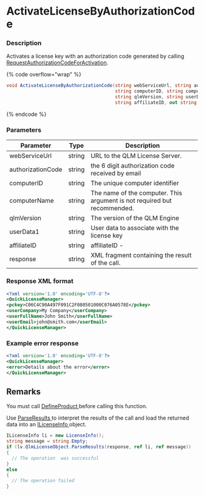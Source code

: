 # ActivateLicenseByAuthorizationCode

### Description

Activates a license key with an authorization code generated by calling [RequestAuthorizationCodeForActivation](ref:requestauthorizationcodeforactivation).

{% code overflow="wrap" %}
```c#
void ActivateLicenseByAuthorizationCode(string webServiceUrl, string authorizationCode, 
                                        string computerID, string computerName, 
                                        string qlmVersion, string userData1, 
                                        string affiliateID, out string response)
```
{% endcode %}

### Parameters

| Parameter         |  Type  | Description                                                              |
| ----------------- | :----: | ------------------------------------------------------------------------ |
| webServiceUrl     | string | URL to the QLM License Server.                                           |
| authorizationCode | string | the 6 digit authorization code received by email                         |
| computerID        | string | The unique computer identifier                                           |
| computerName      | string | The name of the computer. This argument is not required but recommended. |
| qlmVersion        | string | The version of the QLM Engine                                            |
| userData1         | string | User data to associate with the license key                              |
| affiliateID       | string | affiliateID -                                                            |
| response          | string | XML fragment containing the result of the call.                          |

### Response XML format

```xml
<?xml version='1.0' encoding='UTF-8'?>
<QuickLicenseManager>
<pckey>C06C4C90A497F091C2F080501000C076A0578E</pckey>
<userCompany>My Company</userCompany>
<userFullName>John Smith</userFullName>
<userEmail>john@smith.com</userEmail>
</QuickLicenseManager>
```

### Example error response

```xml
<?xml version='1.0' encoding='UTF-8'?>
<QuickLicenseManager>
<error>Details about the error</error>
</QuickLicenseManager>
```

## Remarks

You must call [DefineProduct ](https://soraco.readme.io/reference/defineproduct)before calling this function.

Use [ParseResults ](https://soraco.readme.io/reference/parseresults)to interpret the results of the call and load the returned data into an [ILicenseInfo ](https://soraco.readme.io/reference/ilicenseinfo)object.

```c#
ILicenseInfo li = new LicenseInfo();
string message = string.Empty;
if (lv.QlmLicenseObject.ParseResults(response, ref li, ref message))
{
  // The operation  was successful	
}
else
{
  // The operation failed
}
```
